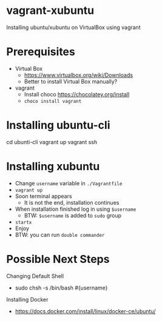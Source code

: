 # vagrant-xubuntu

Installing ubuntu/xubuntu on VirtualBox using vagrant 

# Prerequisites

- Virtual Box
  - https://www.virtualbox.org/wiki/Downloads
  - Better to install Virtual Box manually?
- vagrant 
  - Install choco https://chocolatey.org/install
  - `choco install vagrant`

# Installing ubuntu-cli

cd ubunti-cli
vagrant up
vagrant ssh

# Installing xubuntu

- Change `username` variable in `./Vagrantfile`
- `vagrant up`
- Soon terminal appears
  - It is not the end, installation continues
- When installation finished log in using `$username`
  - BTW: `$username` is added to `sudo` group
- `startx`
- Enjoy
- BTW: you can run `double commander`

# Possible Next Steps

Changing Default Shell
- sudo chsh -s /bin/bash #{username}

Installing Docker
- https://docs.docker.com/install/linux/docker-ce/ubuntu/
